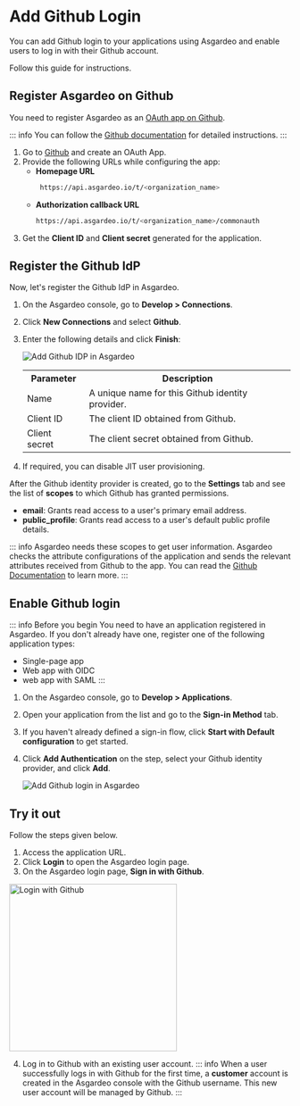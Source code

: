# Add Github Login

You can add Github login to your applications using Asgardeo and enable users to log in with their Github account.

Follow this guide for instructions.

## Register Asgardeo on Github

You need to register Asgardeo as an [OAuth app on Github](https://docs.github.com/en/developers/apps/building-oauth-apps/creating-an-oauth-app).

::: info
You can follow the [Github documentation](https://docs.github.com/en/developers/apps/building-oauth-apps/creating-an-oauth-app) for detailed instructions.
:::

1. Go to [Github](https://github.com/) and create an OAuth App.
2. Provide the following URLs while configuring the app:
    - **Homepage URL**
      ```bash no-line-numbers
       https://api.asgardeo.io/t/<organization_name>
      ```
   - **Authorization callback URL**
      ```bash no-line-numbers
      https://api.asgardeo.io/t/<organization_name>/commonauth
      ```
3. Get the **Client ID** and **Client secret** generated for the application.

## Register the Github IdP

Now, let's register the Github IdP in Asgardeo.

1. On the Asgardeo console, go to **Develop > Connections**.
2. Click **New Connections** and select **Github**.
3. Enter the following details and click **Finish**:

    <img :src="$withBase('/assets/img/guides/idp/github-idp/add-github-idp.png')" alt="Add Github IDP in Asgardeo">

    <table>
      <tr>
        <th>Parameter</th>
        <th>Description</th>
      </tr>
      <tr>
        <td>Name</td>
        <td>A unique name for this Github identity provider.</td>
      </tr>
      <tr>
          <td>Client ID</td>
          <td>The client ID obtained from Github.</td>
      </tr>
      <tr>
          <td>Client secret</td>
          <td>The client secret obtained from Github.</td>
      </tr>
    </table>

4. If required, you can <a :href="$withBase('/guides/authentication/jit-user-provisioning/')">disable JIT user provisioning</a>.

After the Github identity provider is created, go to the **Settings** tab and see the list of **scopes** to which Github has granted permissions.

- **email**: Grants read access to a user's primary email address.
- **public_profile**: Grants read access to a user's default public profile details.  

::: info
Asgardeo needs these scopes to get user information. Asgardeo checks the attribute configurations of the application and sends the relevant attributes received from Github to the app. You can read the [Github Documentation](https://docs.github.com/en/developers/apps/building-oauth-apps/scopes-for-oauth-apps) to learn more.
::: 

##  Enable Github login

::: info Before you begin
You need to have an application registered in Asgardeo. If you don't already have one, register one of the following application types:

-   <a :href="$withBase('/guides/applications/register-single-page-app/')">Single-page app</a>
-   <a :href="$withBase('/guides/applications/register-oidc-web-app/')">Web app with OIDC</a>
-   <a :href="$withBase('/guides/applications/register-saml-web-app/')">web app with SAML</a>
:::

1. On the Asgardeo console, go to **Develop > Applications**.
2. Open your application from the list and go to the **Sign-in Method** tab.
3. If you haven't already defined a sign-in flow, click **Start with Default configuration** to get started.
4. Click **Add Authentication** on the step, select your Github identity provider, and click **Add**.

   <img :src="$withBase('/assets/img/guides/idp/github-idp/add-github-federation-with-basic.png')" alt="Add Github login in Asgardeo">

## Try it out

Follow the steps given below. 

1. Access the application URL. 
2. Click **Login** to open the Asgardeo login page.
3. On the Asgardeo login page, **Sign in with Github**.

<img :src="$withBase('/assets/img/guides/idp/github-idp/sign-in-with-github.png')" alt="Login with Github" width=300>

4. Log in to Github with an existing user account.
::: info
When a user successfully logs in with Github for the first time, a **customer** account is created in the Asgardeo console with the Github username. This new user account will be managed by Github.
:::